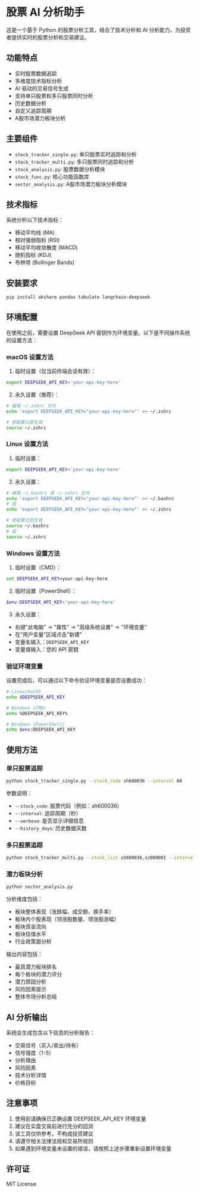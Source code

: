 # 股票 AI 分析助手

这是一个基于 Python 的股票分析工具，结合了技术分析和 AI 分析能力，为投资者提供实时的股票分析和交易建议。

## 功能特点

- 实时股票数据追踪
- 多维度技术指标分析
- AI 驱动的交易信号生成
- 支持单只股票和多只股票同时分析
- 历史数据分析
- 自定义追踪周期
- A股市场潜力板块分析

## 主要组件

- `stock_tracker_single.py`: 单只股票实时追踪和分析
- `stock_tracker_multi.py`: 多只股票同时追踪和分析
- `stock_analysis.py`: 股票数据分析模块
- `stock_func.py`: 核心功能函数库
- `sector_analysis.py`: A股市场潜力板块分析模块

## 技术指标

系统分析以下技术指标：
- 移动平均线 (MA)
- 相对强弱指标 (RSI)
- 移动平均收敛散度 (MACD)
- 随机指标 (KDJ)
- 布林带 (Bollinger Bands)

## 安装要求

```bash
pip install akshare pandas tabulate langchain-deepseek
```

## 环境配置

在使用之前，需要设置 DeepSeek API 密钥作为环境变量。以下是不同操作系统的设置方法：

### macOS 设置方法

1. 临时设置（仅当前终端会话有效）：
```bash
export DEEPSEEK_API_KEY='your-api-key-here'
```

2. 永久设置（推荐）：
```bash
# 编辑 ~/.zshrc 文件
echo 'export DEEPSEEK_API_KEY="your-api-key-here"' >> ~/.zshrc

# 使配置立即生效
source ~/.zshrc
```

### Linux 设置方法

1. 临时设置：
```bash
export DEEPSEEK_API_KEY='your-api-key-here'
```

2. 永久设置：
```bash
# 编辑 ~/.bashrc 或 ~/.zshrc 文件
echo 'export DEEPSEEK_API_KEY="your-api-key-here"' >> ~/.bashrc
# 或
echo 'export DEEPSEEK_API_KEY="your-api-key-here"' >> ~/.zshrc

# 使配置立即生效
source ~/.bashrc
# 或
source ~/.zshrc
```

### Windows 设置方法

1. 临时设置（CMD）：
```cmd
set DEEPSEEK_API_KEY=your-api-key-here
```

2. 临时设置（PowerShell）：
```powershell
$env:DEEPSEEK_API_KEY='your-api-key-here'
```

3. 永久设置：
- 右键"此电脑" -> "属性" -> "高级系统设置" -> "环境变量"
- 在"用户变量"区域点击"新建"
- 变量名输入：`DEEPSEEK_API_KEY`
- 变量值输入：您的 API 密钥

### 验证环境变量

设置完成后，可以通过以下命令验证环境变量是否设置成功：

```bash
# Linux/macOS
echo $DEEPSEEK_API_KEY

# Windows (CMD)
echo %DEEPSEEK_API_KEY%

# Windows (PowerShell)
echo $env:DEEPSEEK_API_KEY
```

## 使用方法

### 单只股票追踪

```bash
python stock_tracker_single.py --stock_code sh600036 --interval 60
```

参数说明：
- `--stock_code`: 股票代码（例如：sh600036）
- `--interval`: 追踪周期（秒）
- `--verbose`: 是否显示详细信息
- `--history_days`: 历史数据天数

### 多只股票追踪

```bash
python stock_tracker_multi.py --stock_list sh600036,sz000001 --interval 60
```

### 潜力板块分析

```bash
python sector_analysis.py
```

分析维度包括：
- 板块整体表现（涨跌幅、成交额、换手率）
- 板块内个股表现（领涨股数量、领涨股涨幅）
- 板块资金流向
- 板块估值水平
- 行业政策面分析

输出内容包括：
- 最具潜力板块排名
- 每个板块的潜力评分
- 潜力原因分析
- 风险因素提示
- 整体市场分析总结

## AI 分析输出

系统会生成包含以下信息的分析报告：
- 交易信号（买入/卖出/持有）
- 信号强度（1-5）
- 分析理由
- 风险因素
- 技术分析详情
- 价格目标

## 注意事项

1. 使用前请确保已正确设置 DEEPSEEK_API_KEY 环境变量
2. 建议在实盘交易前进行充分的回测
3. 该工具仅供参考，不构成投资建议
4. 请遵守相关法律法规和交易所规则
5. 如果遇到环境变量未设置的错误，请按照上述步骤重新设置环境变量

## 许可证

MIT License
